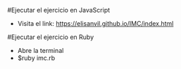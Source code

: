 #Ejecutar el ejercicio en JavaScript
- Visita el link:
  https://elisanvil.github.io/IMC/index.html

#Ejecutar el ejercicio en Ruby
- Abre la terminal
- $ruby imc.rb
